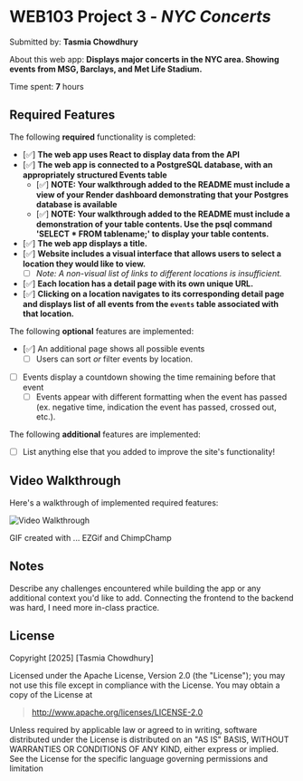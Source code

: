 # WEB103 Project 3 - *NYC Concerts*

Submitted by: **Tasmia Chowdhury**

About this web app: **Displays major concerts in the NYC area. Showing events from MSG, Barclays, and Met Life Stadium.**

Time spent: **7** hours

## Required Features

The following **required** functionality is completed:

<!-- Make sure to check off completed functionality below -->

- [✅] **The web app uses React to display data from the API**
- [✅] **The web app is connected to a PostgreSQL database, with an appropriately structured Events table**
  - [✅]  **NOTE: Your walkthrough added to the README must include a view of your Render dashboard demonstrating that your Postgres database is available**
  - [✅]  **NOTE: Your walkthrough added to the README must include a demonstration of your table contents. Use the psql command 'SELECT * FROM tablename;' to display your table contents.**
- [✅] **The web app displays a title.**
- [✅] **Website includes a visual interface that allows users to select a location they would like to view.**
  - [ ] *Note: A non-visual list of links to different locations is insufficient.* 
- [✅] **Each location has a detail page with its own unique URL.**
- [✅] **Clicking on a location navigates to its corresponding detail page and displays list of all events from the `events` table associated with that location.**

The following **optional** features are implemented:

- [✅] An additional page shows all possible events
  - [ ] Users can sort *or* filter events by location.
- [ ] Events display a countdown showing the time remaining before that event
  - [ ] Events appear with different formatting when the event has passed (ex. negative time, indication the event has passed, crossed out, etc.).

The following **additional** features are implemented:

- [ ] List anything else that you added to improve the site's functionality!

## Video Walkthrough

Here's a walkthrough of implemented required features:

<img src='https://imgur.com/a/hvRAEq0' title='Video Walkthrough' width='' alt='Video Walkthrough' />

<!-- Replace this with whatever GIF tool you used! -->
GIF created with ... EZGif and ChimpChamp
<!-- Recommended tools:
[Kap](https://getkap.co/) for macOS
[ScreenToGif](https://www.screentogif.com/) for Windows
[peek](https://github.com/phw/peek) for Linux. -->

## Notes

Describe any challenges encountered while building the app or any additional context you'd like to add. Connecting the frontend to the backend was hard, I need more in-class practice.

## License

Copyright [2025] [Tasmia Chowdhury]

Licensed under the Apache License, Version 2.0 (the "License"); you may not use this file except in compliance with the License. You may obtain a copy of the License at

> http://www.apache.org/licenses/LICENSE-2.0

Unless required by applicable law or agreed to in writing, software distributed under the License is distributed on an "AS IS" BASIS, WITHOUT WARRANTIES OR CONDITIONS OF ANY KIND, either express or implied. See the License for the specific language governing permissions and limitation